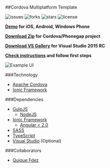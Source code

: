 ##Cordova Multiplatform Template

![issues](https://img.shields.io/github/issues/CKGrafico/Cordova-Multiplatform-Template.svg)
![forks](https://img.shields.io/github/forks/CKGrafico/Cordova-Multiplatform-Template.svg)
![stars](https://img.shields.io/github/stars/CKGrafico/Cordova-Multiplatform-Template.svg)
![license](https://img.shields.io/badge/license-MIT-blue.svg)

**[Demo](http://cordova-multiplatform-template.js.org) for iOS, Android, Windows Phone**

**[Download Zip](http://bit.ly/ck-cordova-zip) for Cordova/Phonegap project**

**[Download VS Gallery](https://visualstudiogallery.msdn.microsoft.com/407fc1f8-538b-4beb-b2b2-69afcb6fbd96) for Visual Studio 2015 RC** 

**[Check instructions](https://github.com/CKGrafico/Cordova-Multiplatform-Template/tree/master/Tasks) and follow first steps** 

![Example UI](http://i.imgur.com/se6A8Nq.png)

###Technology
- [Apache Cordova](https://cordova.apache.org/)
- [Ionic Framework](http://ionicframework.com/)

###Dependencies
- [GulpJS](http://gulpjs.com)
	- [NodeJS](http://nodejs.com)
- [Ionic Framework](http://ionicframework.com/)
	- [Angular < 2.0](http://angularjs.org)
- [SASS](http://sass-lang.com/)
- [TypeScript](http://typescriptlang.com/)
- [Visual Studio](http://visualstudio.com/free) (Optional)

###Collaborators
- [Quique Fdez](http://twitter.com/ckgrafico)
